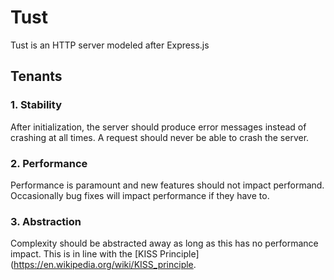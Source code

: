 # Tust
Tust is an HTTP server modeled after Express.js

## Tenants
### 1. Stability
After initialization, the server should produce error messages instead of crashing at all times. A request should never be able to crash the server.

### 2. Performance
Performance is paramount and new features should not impact performand. Occasionally bug fixes will impact performance if they have to.

### 3. Abstraction
Complexity should be abstracted away as long as this has no performance impact. This is in line with the [KISS Principle](https://en.wikipedia.org/wiki/KISS_principle.
